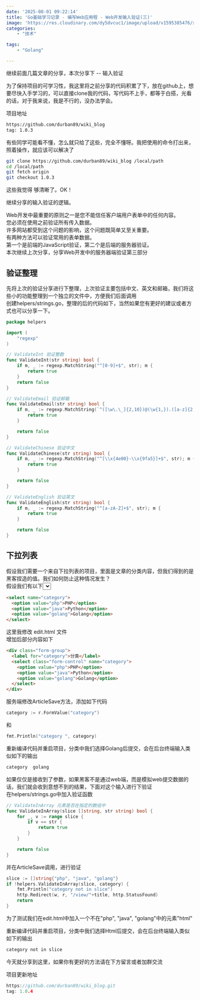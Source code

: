 ```yaml
---
date: '2025-08-01 09:22:14'
title: 'Go基础学习记录 - 编写Web应用程 - Web开发输入验证(三)'
image: 'https://res.cloudinary.com/dy5dvcuc1/image/upload/v1595385476/xiaorongmao/golang.jpg'
categories:
    - "技术"

tags:
    - "Golang"

---
```


继续前面几篇文章的分享，本次分享下 -- 输入验证

为了保持项目的可学习性，我这里将之前分享的代码积累了下，放在github上，想要尽快入手学习的，可以直接clone我的代码，写代码不上手，都等于白搭，光看的话，对于我来说，我是不行的，没办法学会。

项目地址

```bash
https://github.com/durban89/wiki_blog
tag: 1.0.3
```

有些同学可能看不懂，怎么就只给了这些，完全不懂呀。我把使用的命令打出来，照着操作，就应该可以解决了

```bash
git clone https://github.com/durban89/wiki_blog /local/path
cd /local/path
git fetch origin
git checkout 1.0.3
```

这些我觉得 够清晰了。OK！

继续分享的输入验证的逻辑。

Web开发中最重要的原则之一是您不能信任客户端用户表单中的任何内容。  
您必须在使用之前验证所有传入数据。  
许多网站都受到这个问题的影响，这个问题既简单又至关重要。  
有两种方法可以验证常用的表单数据。  
第一个是前端的JavaScript验证，第二个是后端的服务器验证。  
本次继续上次分享，分享Web开发中的服务器端验证第三部分

## 验证整理

先将上次的验证分享进行下整理，上次验证主要包括中文、英文和邮箱，我们将这些小的功能整理到一个独立的文件中，方便我们后面调用  
创建helpers/strings.go，整理的后的代码如下，当然如果您有更好的建议或者方式也可以分享一下。

```go
package helpers

import (
    "regexp"
)

// ValidateInt 验证整数
func ValidateInt(str string) bool {
    if m, _ := regexp.MatchString("^[0-9]+$", str); m {
        return true
    }
    return false
}

// ValidateEmail 验证邮箱
func ValidateEmail(str string) bool {
    if m, _ := regexp.MatchString(`^([\w\.\_]{2,10})@(\w{1,}).([a-z]{2,4})$`, str); m {
        return true
    }

    return false
}

// ValidateChinese 验证中文
func ValidateChinese(str string) bool {
    if m, _ := regexp.MatchString("^[\\x{4e00}-\\x{9fa5}]+$", str); m {
        return true
    }

    return false
}

// ValidateEnglish 验证英文
func ValidateEnglish(str string) bool {
    if m, _ := regexp.MatchString("^[a-zA-Z]+$", str); m {
        return true
    }

    return false
}
```

## 下拉列表

假设我们需要一个来自下拉列表的项目，里面是文章的分类内容，但我们得到的是黑客捏造的值。我们如何防止这种情况发生？  
假设我们有以下<select>：

```html
<select name="category">
  <option value="php">PHP</option>
  <option value="java">Python</option>
  <option value="golang">Golang</option>
</select>
```

这里我修改 edit.html 文件  
增加后部分内容如下

```html
<div class="form-group">
  <label for="category">分类</label>
  <select class="form-control" name="category">
    <option value="php">PHP</option>
    <option value="java">Python</option>
    <option value="golang">Golang</option>
  </select>
</div>
```

服务端修改ArticleSave方法，添加如下代码

```go
category := r.FormValue("category")
```

和

```go
fmt.Println("category ", category)
```

重新编译代码并重启项目，分类中我们选择Golang后提交，会在后台终端输入类似如下的输出

```bash
category  golang
```

如果仅仅是接收到了参数，如果黑客不是通过web端，而是模拟web提交数据的话，我们就会收到意想不到的结果，下面对这个输入进行下验证  
在helpers/strings.go中加入验证函数

```go
// ValidateInArray 元素是否在指定的数组中
func ValidateInArray(slice []string, str string) bool {
    for _, v := range slice {
        if v == str {
            return true
        }
    }

    return false
}
```

并在ArticleSave调用，进行验证

```go
slice := []string{"php", "java", "golang"}
if !helpers.ValidateInArray(slice, category) {
    fmt.Println("category not in slice")
    http.Redirect(w, r, "/view/"+title, http.StatusFound)
    return
}
```

为了测试我们在edit.html中加入一个不在"php", "java", "golang"中的元素"html"

重新编译代码并重启项目，分类中我们选择Html后提交，会在后台终端输入类似如下的输出

```bash
category not in slice
```

今天就分享到这里，如果你有更好的方法请在下方留言或者加群交流

项目更新地址

```go
https://github.com/durban89/wiki_blog.git
tag: 1.0.4
```
